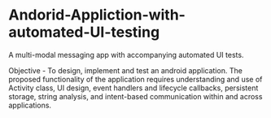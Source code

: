 # Andorid-Appliction-with-automated-UI-testing

A multi-modal messaging app with accompanying automated UI tests.

Objective - To design, implement and test an android application. The proposed functionality of the application requires understanding and use of Activity class, UI design, event handlers and lifecycle callbacks, persistent storage, string analysis, and
intent-based communication within and across applications.
